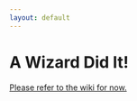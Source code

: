 ```yaml
---
layout: default
---
```


# A Wizard Did It!

[Please refer to the wiki for now.](https://github.com/mistergone/AWizardDidIt/wiki)